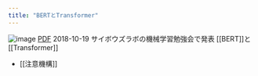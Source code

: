 ```yaml
---
title: "BERTとTransformer"
---
```


![image](https://gyazo.com/bb9842b1e4917f317033f92a025e87f9/thumb/1000)
[PDF](https://www.dropbox.com/s/g9mwglyugxwtvpo/BERTとTransformer.pdf?dl=0)
2018-10-19 サイボウズラボの機械学習勉強会で発表
[[BERT]]と[[Transformer]]
- [[注意機構]]
